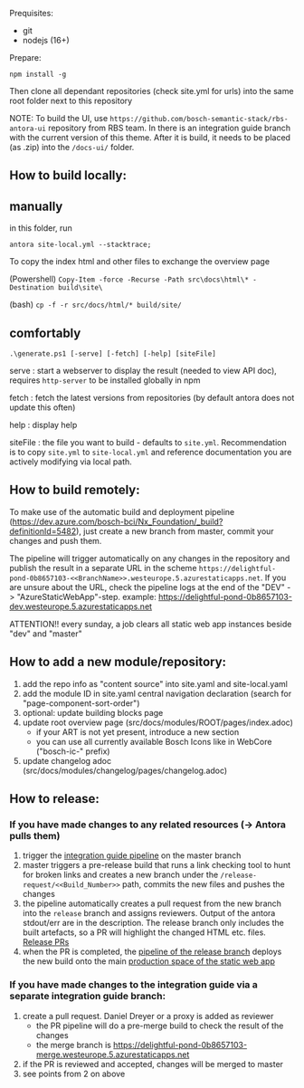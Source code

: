 Prequisites:

* git
* nodejs (16+)

Prepare:

`npm install -g`

Then clone all dependant repositories (check site.yml for urls) into the same root folder next to this repository

NOTE:
To build the UI, use `https://github.com/bosch-semantic-stack/rbs-antora-ui` repository from RBS team. In there is an integration guide branch with the current version of this theme.
After it is build, it needs to be placed (as .zip) into the `/docs-ui/` folder.

## How to build locally:

## manually
in this folder, run 

`antora site-local.yml --stacktrace; `

To copy the index html and other files to exchange the overview page

(Powershell)
`Copy-Item -force -Recurse -Path src\docs\html\* -Destination build\site\`

(bash)
`cp -f -r src/docs/html/* build/site/`


## comfortably 

``` 
.\generate.ps1 [-serve] [-fetch] [-help] [siteFile]
```
serve
 : start a webserver to display the result (needed to view API doc), requires `http-server` to be installed globally in npm

fetch
 : fetch the latest versions from repositories (by default antora does not update this often)

help
 : display help

siteFile
 : the file you want to build - defaults to `site.yml`. Recommendation is to copy `site.yml` to `site-local.yml` and reference documentation you are actively modifying via local path.

## How to build remotely:

To make use of the automatic build and deployment pipeline (https://dev.azure.com/bosch-bci/Nx_Foundation/_build?definitionId=5482), just create a new branch from master, commit your changes and push them.

The pipeline will trigger automatically on any changes in the repository and publish the result in a separate URL in the scheme `https://delightful-pond-0b8657103-<<BranchName>>.westeurope.5.azurestaticapps.net`.
If you are unsure about the URL, check the pipeline logs at the end of the "DEV" -> "AzureStaticWebApp"-step.
example:  https://delightful-pond-0b8657103-dev.westeurope.5.azurestaticapps.net

ATTENTION!! every sunday, a job clears all static web app instances beside "dev" and "master"

## How to add a new module/repository:

1. add the repo info as "content source" into site.yaml and site-local.yaml
2. add the module ID in site.yaml central navigation declaration (search for "page-component-sort-order")
3. optional: update building blocks page
4. update root overview page (src/docs/modules/ROOT/pages/index.adoc)
   - if your ART is not yet present, introduce a new section
   - you can use all currently available Bosch Icons like in WebCore ("bosch-ic-" prefix)
5. update changelog adoc (src/docs/modules/changelog/pages/changelog.adoc)

## How to release:

### If you have made changes to any related resources (-> Antora pulls them)

1. trigger the [integration guide pipeline](https://dev.azure.com/bosch-bci/Nx_Foundation/_build?definitionId=7087) on the master branch
2. master triggers a pre-release build that runs a link checking tool to hunt for broken links and creates a new branch under the `/release-request/<<Build_Number>>` path, commits the new files and pushes the changes
3. the pipeline automatically creates a pull request from the new branch into the `release` branch and assigns reviewers. Output of the antora stdout/err are in the description. The release branch only includes the built artefacts, so a PR will highlight the changed HTML etc. files. [Release PRs](https://dev.azure.com/bosch-bci/Nx_Foundation/_git/integration-guide/pullrequests?_a=active&targetRefName=refs/heads/release)
4. when the PR is completed, the [pipeline of the release branch](https://dev.azure.com/bosch-bci/Nx_Foundation/_build?definitionId=7088) deploys the new build onto the main [production space of the static web app](https://docs.bosch-nexeed.com/)


### If you have made changes to the integration guide via a separate integration guide branch:
1. create a pull request. Daniel Dreyer or a proxy is added as reviewer
    - the PR pipeline will do a pre-merge build to check the result of the changes
    - the merge branch is https://delightful-pond-0b8657103-merge.westeurope.5.azurestaticapps.net
2. if the PR is reviewed and accepted, changes will be merged to master
3. see points from 2 on above

